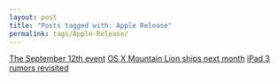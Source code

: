 ```yaml
---
layout: post
title: "Posts tagged with: Apple Release"
permalink: tags/Apple-Release/
---
```

[The September 12th event](/2012/09/the-september-12th-event)
[OS X Mountain Lion ships next month](/2012/06/os-x-mountain-lion-ships-next-month)
[iPad 3 rumors revisited](/2012/02/ipad-3-rumors-revisited)
